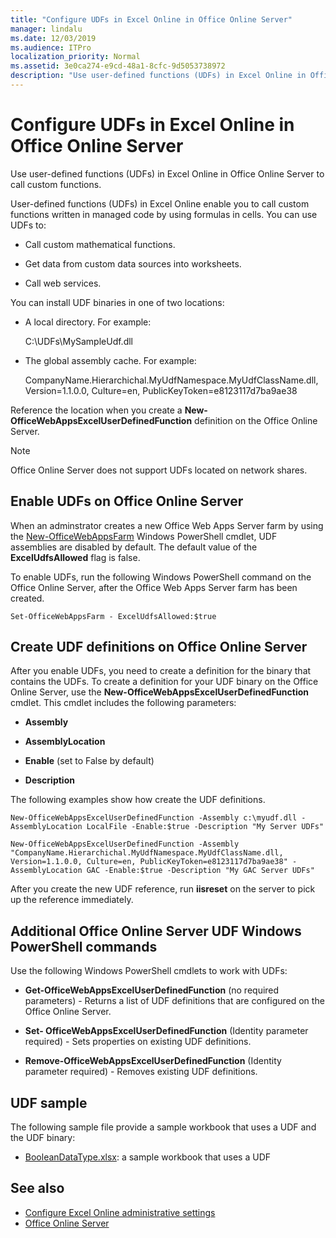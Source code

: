 ```yaml
---
title: "Configure UDFs in Excel Online in Office Online Server"
manager: lindalu
ms.date: 12/03/2019
ms.audience: ITPro
localization_priority: Normal
ms.assetid: 3e0ca274-e9cd-48a1-8cfc-9d5053738972
description: "Use user-defined functions (UDFs) in Excel Online in Office Online Server to call custom functions."
---
```


# Configure UDFs in Excel Online in Office Online Server

Use user-defined functions (UDFs) in Excel Online in Office Online Server to call custom functions. 
  
User-defined functions (UDFs) in Excel Online enable you to call custom functions written in managed code by using formulas in cells. You can use UDFs to:
  
- Call custom mathematical functions.
    
- Get data from custom data sources into worksheets.
    
- Call web services.
    
You can install UDF binaries in one of two locations:
  
- A local directory. For example: 
    
    C:\UDFs\MySampleUdf.dll
    
- The global assembly cache. For example: 
    
    CompanyName.Hierarchichal.MyUdfNamespace.MyUdfClassName.dll, Version=1.1.0.0, Culture=en, PublicKeyToken=e8123117d7ba9ae38
    
Reference the location when you create a **New-OfficeWebAppsExcelUserDefinedFunction** definition on the Office Online Server. 
  
> [!NOTE]
> Office Online Server does not support UDFs located on network shares. 
  
## Enable UDFs on Office Online Server 

When an adminstrator creates a new Office Web Apps Server farm by using the [New-OfficeWebAppsFarm](https://technet.microsoft.com/en-us/library/jj219436.aspx) Windows PowerShell cmdlet, UDF assemblies are disabled by default. The default value of the **ExcelUdfsAllowed** flag is false. 
  
To enable UDFs, run the following Windows PowerShell command on the Office Online Server, after the Office Web Apps Server farm has been created.
  
`Set-OfficeWebAppsFarm - ExcelUdfsAllowed:$true`
  
## Create UDF definitions on Office Online Server

After you enable UDFs, you need to create a definition for the binary that contains the UDFs. To create a definition for your UDF binary on the Office Online Server, use the **New-OfficeWebAppsExcelUserDefinedFunction** cmdlet. This cmdlet includes the following parameters: 
  
- **Assembly**
    
- **AssemblyLocation**
    
- **Enable** (set to False by default) 
    
- **Description**
    
The following examples show how create the UDF definitions.
  
`New-OfficeWebAppsExcelUserDefinedFunction -Assembly c:\myudf.dll -AssemblyLocation LocalFile -Enable:$true -Description "My Server UDFs"`
  
`New-OfficeWebAppsExcelUserDefinedFunction -Assembly "CompanyName.Hierarchichal.MyUdfNamespace.MyUdfClassName.dll, Version=1.1.0.0, Culture=en, PublicKeyToken=e8123117d7ba9ae38" -AssemblyLocation GAC -Enable:$true -Description "My GAC Server UDFs"`
  
After you create the new UDF reference, run **iisreset** on the server to pick up the reference immediately. 
  
## Additional Office Online Server UDF Windows PowerShell commands

Use the following Windows PowerShell cmdlets to work with UDFs:
  
- **Get-OfficeWebAppsExcelUserDefinedFunction** (no required parameters) - Returns a list of UDF definitions that are configured on the Office Online Server. 
    
- **Set- OfficeWebAppsExcelUserDefinedFunction** (Identity parameter required) - Sets properties on existing UDF definitions. 
    
- **Remove-OfficeWebAppsExcelUserDefinedFunction** (Identity parameter required) - Removes existing UDF definitions. 
    
## UDF sample

The following sample file provide a sample workbook that uses a UDF and the UDF binary:
  
- [BooleanDataType.xlsx](https://download.microsoft.com/download/6/7/F/67F724FD-1186-4209-BFF1-FBFD99E959D9/User%20Defined%20Function%20Assemblies/BooleanDataType.xlsx): a sample workbook that uses a UDF  
    
## See also

- [Configure Excel Online administrative settings](https://docs.microsoft.com/officeonlineserver/configure-excel-online-administrative-settings)  
- [Office Online Server](https://docs.microsoft.com/officeonlineserver/office-online-server)
    


